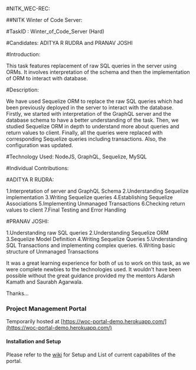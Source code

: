 #NITK_WEC-REC:

##NITK Winter of Code Server:

#TaskID : Winter_of_Code_Server (Hard)

#Candidates: ADITYA R RUDRA and PRANAV JOSHI

#Introduction:

This task features replacement of raw SQL queries in the server using ORMs.
It involves interpretation of the schema and then the implementation of ORM to interact with database.

#Description:

We have used Sequelize ORM to replace the raw SQL queries which had been previously deployed in the server to interact with the database.  
Firstly, we started with interpretation of the GraphQL server and the database schema to have a better understanding of the task. Then, we studied Sequelize ORM in depth to understand more about queries and return values to client.
Finally, all the queries were replaced with corresponding Sequelize queries including transactions. Also, the configuration was updated.

#Technology Used: NodeJS, GraphQL, Sequelize, MySQL

#Individual Contributions:

#ADITYA R RUDRA:

1.Interpretation of server and GraphQL Schema
2.Understanding Sequelize implementation
3.Writing Sequelize queries
4.Establishing Sequelize Associations
5.Implementing Unmanaged Transactions
6.Checking return values to client
7.Final Testing and Error Handling

#PRANAV JOSHI:

1.Understanding raw SQL queries
2.Understanding Sequelize ORM
3.Sequelize Model Definition
4.Writing Sequelize Queries
5.Understanding SQL Transactions and implementing complex queries.
6.Writing basic structure of Unmanaged Transactions


It was a great learning experience for both of us to work on this task, as we were complete newbies to the technologies used. It wouldn't have been possible without the great guidance provided my the mentors Adarsh Kamath and Saurabh Agarwala.

Thanks...



### Project Management Portal

Temporarily hosted at [https://woc-portal-demo.herokuapp.com/](https://woc-portal-demo.herokuapp.com/)

#### Installation and Setup

Please refer to the [wiki](https://github.com/woc-nitk/Project-Management-Portal/wiki) for Setup and List of current capabilites of the portal.


